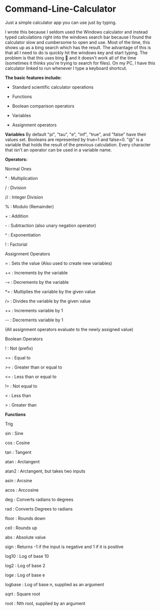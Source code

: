 # Command-Line-Calculator
Just a simple calculator app you can use just by typing.

I wrote this because I seldom used the Windows calculator and instead typed calculations right into the windows search bar because I found the calculator slow and cumbersome to open and use. Most of the time, this shows up as a bing search which has the result. The advantage of this is that all I need to do is quickly hit the windows key and start typing. The problem is that this uses bing 🤮 and it doesn't work all of the time (sometimes it thinks you're trying to search for files). On my PC, I have this calculator linked to run whenever I type a keyboard shortcut.


**The basic features include:**

* Standard scientific calculator operations 

* Functions

* Boolean comparison operators

* Variables

* Assignment operators


**Variables**
By default "pi", "tau", "e", "inf", "true", and "false" have their values set.
Booleans are represented by true=1 and false=0.
"@" is a variable that holds the result of the previous calculation.
Every character that isn't an operator can be used in a variable name.

**Operators:**

Normal Ones

\*  : Multiplication

/  : Division

// : Integer Division

%  : Modulo (Remainder)

\+  : Addition

\-  : Subtraction (also unary negation operator)

^  : Exponentiation

! : Factorial

Assignment Operators

=  : Sets the value (Also used to create new variables)

+= : Increments by the variable

-= : Decrements by the variable

*= : Multiplies the variable by the given value

/= : Divides the variable by the given value

++ : Increments variable by 1

-- : Decrements variable by 1

(All assignment operators evaluate to the newly assigned value)

Boolean Operators

! : Not (prefix)

== : Equal to

\>= : Greater than or equal to

<= : Less than or equal to

!= : Not equal to

<  : Less than

\>  : Greater than


**Functions**

Trig

sin   : Sine

cos   : Cosine

tan   : Tangent

atan  : Arctangent

atan2 : Arctangent, but takes two inputs

asin  : Arcsine

acos  : Arccosine

deg   : Converts radians to degrees

rad   : Converts Degrees to radians

floor : Rounds down

ceil  : Rounds up

abs   : Absolute value

sign  : Returns -1 if the input is negative and 1 if it is positive

log10 : Log of base 10 

log2  : Log of base 2 

loge  : Log of base e

logbase : Log of base n, supplied as an argument 

sqrt : Square root

root : Nth root, supplied by an argument 
